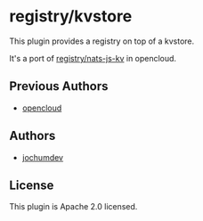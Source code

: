 # registry/kvstore

This plugin provides a registry on top of a kvstore.

It's a port of [registry/nats-js-kv](https://github.com/opencloud-eu/opencloud/tree/e07f0154bbc15c5bca6dc66cd09a48d6153f2db0/pkg/natsjsregistry) in opencloud.

## Previous Authors

- [opencloud](https://github.com/opencloud)

## Authors

- [jochumdev](https://github.com/jochumdev)

## License

This plugin is Apache 2.0 licensed.